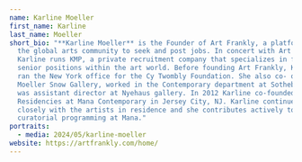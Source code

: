 ```yaml
---
name: Karline Moeller
first_name: Karline
last_name: Moeller
short_bio: "**Karline Moeller** is the Founder of Art Frankly, a platform for
  the global arts community to seek and post jobs. In concert with Art Frankly,
  Karline runs KMP, a private recruitment company that specializes in filling
  senior positions within the art world. Before founding Art Frankly, Karline
  ran the New York office for the Cy Twombly Foundation. She also co- owned
  Moeller Snow Gallery, worked in the Contemporary department at Sotheby’s and
  was assistant director at Nyehaus gallery. In 2012 Karline co-founded the Mana
  Residencies at Mana Contemporary in Jersey City, NJ. Karline continues to work
  closely with the artists in residence and she contributes actively to the
  curatorial programming at Mana."
portraits:
  - media: 2024/05/karline-moeller
website: https://artfrankly.com/home/
---
```


